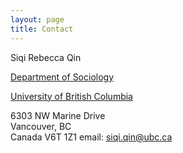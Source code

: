 ```yaml
---
layout: page
title: Contact
---
```


Siqi Rebecca Qin

[Department of Sociology](https://sociology.ubc.ca/)

[University of British Columbia](https://www.ubc.ca)

6303 NW Marine Drive  
Vancouver, BC  
Canada V6T 1Z1
email: siqi.qin@ubc.ca